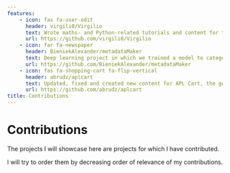 ```yaml
---
features:
    - icon: fas fa-user-edit
      header: virgili0/Virgilio
      text: Wrote maths- and Python-related tutorials and content for the Virgilio project
      url: https://github.com/virgili0/Virgilio
    - icon: far fa-newspaper
      header: BieniekAlexander/metadataMaker
      text: Deep learning project in which we trained a model to categorise scientific papers into their domains
      url: https://github.com/BieniekAlexander/metadataMaker
    - icon: fas fa-shopping-cart fa-flip-vertical
      header: abrudz/aplcart
      text: Updated, fixed and created new content for APL Cart, the go-to place to find APL idioms and snippets
      url: https://github.com/abrudz/aplcart
title: Contributions
---
```


# Contributions <i class="fas fa-hands-helping"></i>

The projects I will showcase here are projects for which I have contributed.

I will try to order them by decreasing order of relevance of my contributions.
